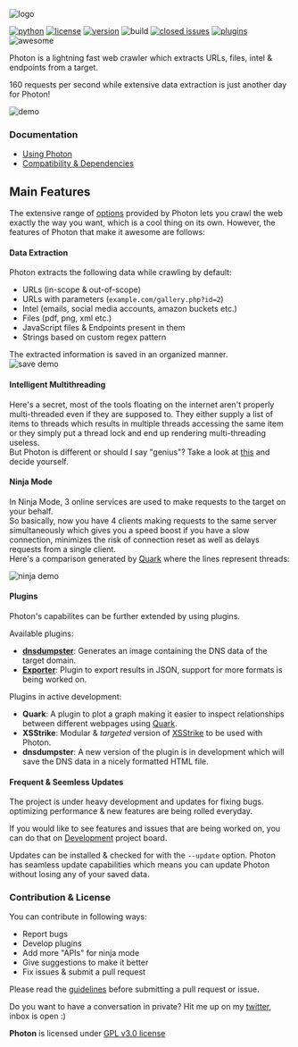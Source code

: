 ![logo](https://image.ibb.co/eRSV3o/photon_github.png)

[![python](https://img.shields.io/badge/Python-2.7--3.6-green.svg?style=style=flat-square)](https://www.python.org/downloads/)  [![license](https://img.shields.io/badge/License-GPL_v3-orange.svg?style=style=flat-square)](https://www.gnu.org/licenses/gpl-3.0.en.html) [![version](https://img.shields.io/github/release/s0md3v/Photon.svg)](https://github.com/s0md3v/Photon/blob/master/CHANGELOG.md) ![build](https://img.shields.io/travis/com/s0md3v/Photon.svg) [![closed issues](	https://img.shields.io/github/issues-closed-raw/s0md3v/Photon.svg)](https://github.com/s0md3v/Photon/issues?q=is%3Aissue+is%3Aclosed) [![plugins](https://img.shields.io/badge/Plugins-2-yellow.svg?style=style=flat-square)](https://github.com/s0md3v/Photon/tree/master/plugins) ![awesome](https://cdn.rawgit.com/sindresorhus/awesome/d7305f38d29fed78fa85652e3a63e154dd8e8829/media/badge.svg)

Photon is a lightning fast web crawler which extracts URLs, files, intel & endpoints from a target.

160 requests per second while extensive data extraction is just another day for Photon!

![demo](https://image.ibb.co/fdASuT/Screenshot_2018_07_27_00_55_33.png)

### Documentation
- [Using Photon](https://github.com/s0md3v/Photon/wiki/Usage)
- [Compatibility & Dependencies](https://github.com/s0md3v/Photon/wiki/Compatibility-&-Dependencies)

## Main Features

The extensive range of [options](https://github.com/s0md3v/Photon/wiki/Usage) provided by Photon lets you crawl the web exactly the way you want, which is a cool thing on its own.
However, the features of Photon that make it awesome are follows:

#### Data Extraction
Photon extracts the following data while crawling by default:

- URLs (in-scope & out-of-scope)
- URLs with parameters (`example.com/gallery.php?id=2`)
- Intel (emails, social media accounts, amazon buckets etc.)
- Files (pdf, png, xml etc.)
- JavaScript files & Endpoints present in them
- Strings based on custom regex pattern

The extracted information is saved in an organized manner.\
![save demo](https://image.ibb.co/ezTEyd/Screenshot_2018_07_22_12_24_44.png)

#### Intelligent Multithreading
Here's a secret, most of the tools floating on the internet aren't properly multi-threaded even if they are supposed to. They either supply a list of items to threads which results in multiple threads accessing the same item or they simply put a thread lock and end up rendering multi-threading useless.\
But Photon is different or should I say "genius"? Take a look at [this](https://github.com/s0md3v/Photon/blob/8b58580df1bdfe5f7b96eaf83957d018418ec8ae/photon.py#L357-L381) and decide yourself.

#### Ninja Mode
In Ninja Mode, 3 online services are used to make requests to the target on your behalf.\
So basically, now you have 4 clients making requests to the same server simultaneously which gives you a speed boost if you have a slow connection, minimizes the risk of connection reset as well as delays requests from a single client.\
Here's a comparison generated by [Quark](https://github.com/s0md3v/Quark) where the lines represent threads:

![ninja demo](https://image.ibb.co/jJSDg8/ninja.png)

#### Plugins
Photon's capabilites can be further extended by using plugins.

Available plugins:

- **[dnsdumpster](https://github.com/s0md3v/Photon/wiki/Usage#dumping-dns-data)**: Generates an image containing the DNS data of the target domain.
- **[Exporter](https://github.com/s0md3v/Photon/wiki/Usage#export-formatted-result)**: Plugin to export results in JSON, support for more formats is being worked on.

Plugins in active development:

- **Quark**: A plugin to plot a graph making it easier to inspect relationships between different webpages using [Quark](https://github.com/s0md3v/Quark).
- **XSStrike**: Modular & *targeted* version of [XSStrike](https://github.com/s0md3v/XSStrike) to be used with Photon.
- **dnsdumpster**: A new version of the plugin is in development which will save the DNS data in a nicely formatted HTML file.

#### Frequent & Seemless Updates
The project is under heavy development and updates for fixing bugs. optimizing performance & new features are being rolled everyday.

If you would like to see features and issues that are being worked on, you can do that on [Development]() project board.

Updates can be installed & checked for with the `--update` option. Photon has seamless update capabilities which means you can update Photon without losing any of your saved data.

### Contribution & License
You can contribute in following ways:

- Report bugs
- Develop plugins
- Add more "APIs" for ninja mode
- Give suggestions to make it better
- Fix issues & submit a pull request

Please read the [guidelines](https://github.com/s0md3v/Photon/wiki/Guidelines) before submitting a pull request or issue.

Do you want to have a conversation in private? Hit me up on my [twitter](https://twitter.com/s0md3v/), inbox is open :)

**Photon** is licensed under [GPL v3.0 license](https://www.gnu.org/licenses/gpl-3.0.en.html)
